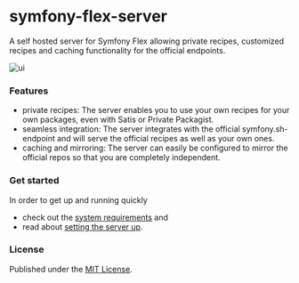 # symfony-flex-server
A self hosted server for Symfony Flex allowing private recipes, customized recipes and caching functionality for the official endpoints.

![ui](https://user-images.githubusercontent.com/3605512/36627099-eb239f48-193d-11e8-919a-d98003696d7b.png)

### Features

* private recipes: The server enables you to use your own recipes for your own packages, even with Satis or Private Packagist.
* seamless integration: The server integrates with the official symfony.sh-endpoint and will serve the official recipes as well as your own ones.
* caching and mirroring: The server can easily be configured to mirror the official repos so that you are completely independent.

### Get started

In order to get up and running quickly

* check out the [system requirements](prerequisites.md) and
* read about [setting the server up](topics/setup.md).

### License

Published under the [MIT License](https://github.com/moay/symfony-flex-server/blob/master/LICENSE).